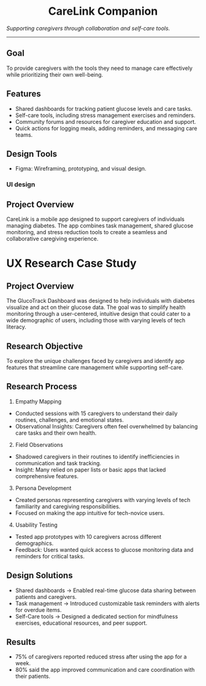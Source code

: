 <h1 align="center">CareLink Companion</h1>

*Supporting caregivers through collaboration and self-care tools.*

---

## Goal 
To provide caregivers with the tools they need to manage care effectively while prioritizing their own well-being. 

## Features
- Shared dashboards for tracking patient glucose levels and care tasks.
- Self-care tools, including stress management exercises and reminders.
- Community forums and resources for caregiver education and support.
- Quick actions for logging meals, adding reminders, and messaging care teams.

## Design Tools
- Figma: Wireframing, prototyping, and visual design.
### UI design

## Project Overview
CareLink is a mobile app designed to support caregivers of individuals managing diabetes. The app combines task management, shared glucose monitoring, and stress reduction tools to create a seamless and collaborative caregiving experience.

# UX Research Case Study

## Project Overview
The GlucoTrack Dashboard was designed to help individuals with diabetes visualize and act on their glucose data. The goal was to simplify health monitoring through a user-centered, intuitive design that could cater to a wide demographic of users, including those with varying levels of tech literacy.

## Research Objective
To explore the unique challenges faced by caregivers and identify app features that streamline care management while supporting self-care.

## Research Process
1. Empathy Mapping
- Conducted sessions with 15 caregivers to understand their daily routines, challenges, and emotional states.
- Observational Insights: Caregivers often feel overwhelmed by balancing care tasks and their own health.
2. Field Observations
- Shadowed caregivers in their routines to identify inefficiencies in communication and task tracking.
- Insight: Many relied on paper lists or basic apps that lacked comprehensive features.
3. Persona Development
- Created personas representing caregivers with varying levels of tech familiarity and caregiving responsibilities.
- Focused on making the app intuitive for tech-novice users.
4. Usability Testing
- Tested app prototypes with 10 caregivers across different demographics.
- Feedback: Users wanted quick access to glucose monitoring data and reminders for critical tasks.

## Design Solutions
- Shared dashboards -> Enabled real-time glucose data sharing between patients and caregivers.
- Task management -> Introduced customizable task reminders with alerts for overdue items.
- Self-Care tools -> Designed a dedicated section for mindfulness exercises, educational resources, and peer support.

## Results
- 75% of caregivers reported reduced stress after using the app for a week.
- 80% said the app improved communication and care coordination with their patients.









